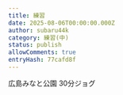 ```yaml
---
title: 練習
date: 2025-08-06T00:00:00.000Z
author: subaru44k
category: 練習(中)
status: publish
allowComments: true
entryHash: 77cafd8f
---
```

広島みなと公園
30分ジョグ

